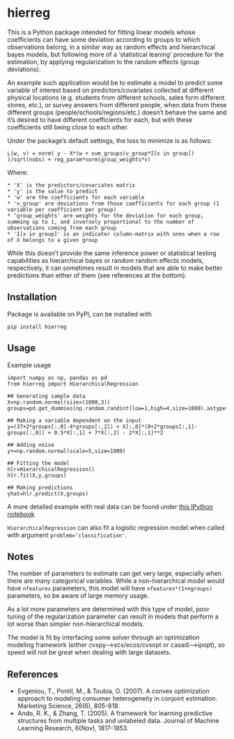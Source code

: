 # hierreg

This is a Python package intended for fitting linear models whose coefficients can have some deviation according to groups to which observations belong, in a similar way as random effects and hierarchical bayes models, but following more of a ‘statistical leaning’ procedure for the estimation, by applying regularization to the random effects (group deviations).

An example such application would be to estimate a model to predict some variable of interest based on predictors/covariates collected at different physical locations (e.g. students from different schools, sales form different stores, etc.), or survey answers from different people, when data from these different groups (people/schools/regions/etc.) doesn’t behave the same and it’s desired to have different coefficients for each, but with these coefficients still being close to each other.

Under the package’s default settings, the loss to minimize is as follows:

```
L(w, v) = norm( y - X*(w + sum_groups(v_group*I[x in group]) )/sqrt(nobs) + reg_param*norm(group_weights*v)
```

Where:

	* 'X' is the predictors/covariates matrix
	* 'y' is the value to predict
	* 'w' are the coefficients for each variable
	* 'v_group' are deviations from those coefficients for each group (1 variable per coefficient per group)
	* ‘group_weights' are weights for the deviation for each group, summing up to 1, and inversely proportional to the number of observations coming from each group
	* 'I[x in group]' is an indicator column-matrix with ones when a row of X belongs to a given group
	
While this doesn’t provide the same inference power or statistical testing capabilities as hierarchical bayes or random random effects models, respectively, it can sometimes result in models that are able to make better predictions than either of them (see references at the bottom).

## Installation
Package is available on PyPI, can be installed with

```pip install hierreg```

## Usage
Example usage

```
import numpy as np, pandas as pd
from hierreg import HierarchicalRegression

## Generating sample data
X=np.random.normal(size=(1000,3))
groups=pd.get_dummies(np.random.randint(low=1,high=4,size=1000).astype('str')).as_matrix()

## Making a variable dependent on the input
y=(37+2*groups[:,0]-4*groups[:,2]) + X[:,0]*(0+2*groups[:,1]-groups[:,0]) + 0.5*X[:,1] + 7*X[:,2] - 2*X[:,1]**2

## Adding noise
y+=np.random.normal(scale=5,size=1000)

## Fitting the model
hlr=HierarchicalRegression()
hlr.fit(X,y,groups)

## Making predictions
yhat=hlr.predict(X,groups)
```

A more detailed example with real data can be found under [this IPython notebook](http://nbviewer.ipython.org/github/david-cortes/hierreg/blob/master/example/hierreg_example.ipynb)

`HierarchicalRegression` can also fit a logistic regression model when called with argument `problem='classification'`.

## Notes
The number of parameters to estimate can get very large, especially when there are many categorical variables. While a non-hierarchical model would have `nfeatures` parameters, this model will have `nfeatures*(1+ngroups)` parameters, so be aware of large memory usage.

As a lot more parameters are determined with this type of model, poor tuning of the regularization parameter can result in models that perform a lot worse than simpler non-hierarchical models.

The model is fit by interfacing some solver through an optimization modeling framework (either cvxpy-->scs/ecos/cvxopt or casadi-->ipopt), so speed will not be great when dealing with large datasets.

## References
* Evgeniou, T., Pontil, M., & Toubia, O. (2007). A convex optimization approach to modeling consumer heterogeneity in conjoint estimation. Marketing Science, 26(6), 805-818.
* Ando, R. K., & Zhang, T. (2005). A framework for learning predictive structures from multiple tasks and unlabeled data. Journal of Machine Learning Research, 6(Nov), 1817-1853.
